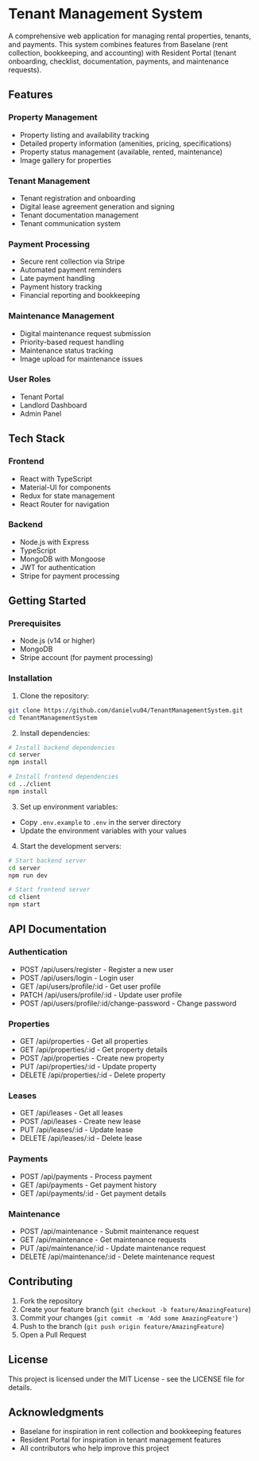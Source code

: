# Tenant Management System

A comprehensive web application for managing rental properties, tenants, and payments. This system combines features from Baselane (rent collection, bookkeeping, and accounting) with Resident Portal (tenant onboarding, checklist, documentation, payments, and maintenance requests).

## Features

### Property Management
- Property listing and availability tracking
- Detailed property information (amenities, pricing, specifications)
- Property status management (available, rented, maintenance)
- Image gallery for properties

### Tenant Management
- Tenant registration and onboarding
- Digital lease agreement generation and signing
- Tenant documentation management
- Tenant communication system

### Payment Processing
- Secure rent collection via Stripe
- Automated payment reminders
- Late payment handling
- Payment history tracking
- Financial reporting and bookkeeping

### Maintenance Management
- Digital maintenance request submission
- Priority-based request handling
- Maintenance status tracking
- Image upload for maintenance issues

### User Roles
- Tenant Portal
- Landlord Dashboard
- Admin Panel

## Tech Stack

### Frontend
- React with TypeScript
- Material-UI for components
- Redux for state management
- React Router for navigation

### Backend
- Node.js with Express
- TypeScript
- MongoDB with Mongoose
- JWT for authentication
- Stripe for payment processing

## Getting Started

### Prerequisites
- Node.js (v14 or higher)
- MongoDB
- Stripe account (for payment processing)

### Installation

1. Clone the repository:
```bash
git clone https://github.com/danielvu04/TenantManagementSystem.git
cd TenantManagementSystem
```

2. Install dependencies:
```bash
# Install backend dependencies
cd server
npm install

# Install frontend dependencies
cd ../client
npm install
```

3. Set up environment variables:
- Copy `.env.example` to `.env` in the server directory
- Update the environment variables with your values

4. Start the development servers:
```bash
# Start backend server
cd server
npm run dev

# Start frontend server
cd client
npm start
```

## API Documentation

### Authentication
- POST /api/users/register - Register a new user
- POST /api/users/login - Login user
- GET /api/users/profile/:id - Get user profile
- PATCH /api/users/profile/:id - Update user profile
- POST /api/users/profile/:id/change-password - Change password

### Properties
- GET /api/properties - Get all properties
- GET /api/properties/:id - Get property details
- POST /api/properties - Create new property
- PUT /api/properties/:id - Update property
- DELETE /api/properties/:id - Delete property

### Leases
- GET /api/leases - Get all leases
- POST /api/leases - Create new lease
- PUT /api/leases/:id - Update lease
- DELETE /api/leases/:id - Delete lease

### Payments
- POST /api/payments - Process payment
- GET /api/payments - Get payment history
- GET /api/payments/:id - Get payment details

### Maintenance
- POST /api/maintenance - Submit maintenance request
- GET /api/maintenance - Get maintenance requests
- PUT /api/maintenance/:id - Update maintenance request
- DELETE /api/maintenance/:id - Delete maintenance request

## Contributing

1. Fork the repository
2. Create your feature branch (`git checkout -b feature/AmazingFeature`)
3. Commit your changes (`git commit -m 'Add some AmazingFeature'`)
4. Push to the branch (`git push origin feature/AmazingFeature`)
5. Open a Pull Request

## License

This project is licensed under the MIT License - see the LICENSE file for details.

## Acknowledgments

- Baselane for inspiration in rent collection and bookkeeping features
- Resident Portal for inspiration in tenant management features
- All contributors who help improve this project
